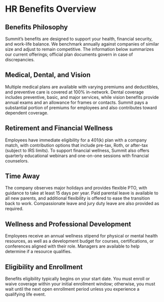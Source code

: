 # HR Benefits Overview

## Benefits Philosophy
Summit’s benefits are designed to support your health, financial security, and work-life balance. We benchmark annually against companies of similar size and adjust to remain competitive. The information below summarizes our current offerings; official plan documents govern in case of discrepancies.

## Medical, Dental, and Vision

Multiple medical plans are available with varying premiums and deductibles, and preventive care is covered at 100% in-network. Dental coverage includes preventive, basic, and major services, while vision benefits provide annual exams and an allowance for frames or contacts. Summit pays a substantial portion of premiums for employees and also contributes toward dependent coverage.

## Retirement and Financial Wellness

Employees have immediate eligibility for a 401(k) plan with a company match, with contribution options that include pre-tax, Roth, or after-tax (subject to IRS limits). To support financial wellness, Summit also offers quarterly educational webinars and one-on-one sessions with financial counselors.

## Time Away

The company observes major holidays and provides flexible PTO, with guidance to take at least 15 days per year. Paid parental leave is available to all new parents, and additional flexibility is offered to ease the transition back to work. Compassionate leave and jury duty leave are also provided as required.

## Wellness and Professional Development

Employees receive an annual wellness stipend for physical or mental health resources, as well as a development budget for courses, certifications, or conferences aligned with their role. Managers are available to help determine if a resource qualifies.

## Eligibility and Enrollment

Benefits eligibility typically begins on your start date. You must enroll or waive coverage within your initial enrollment window; otherwise, you must wait until the next open enrollment period unless you experience a qualifying life event.
